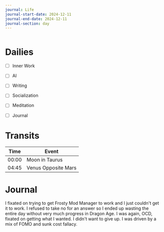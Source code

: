 ```yaml
---
journal: Life
journal-start-date: 2024-12-11
journal-end-date: 2024-12-11
journal-section: day
---
```


```calendar-nav
```

# Dailies

- [ ] Inner Work
- [ ] AI
- [ ] Writing
- [ ] Socialization
- [ ] Meditation
- [ ] Journal


# Transits

| Time | Event |
|------|-------|
| 00:00 | Moon in Taurus |
| 04:45 | Venus Opposite Mars |



# Journal
I fixated on trying to get Frosty Mod Manager to work and I just couldn't get it to work. I refused to take no for an answer so I ended up wasting the entire day without very much progress in Dragon Age. I was again, OCD, fixated on getting what I wanted. I didn't want to give up. I was driven by a mix of FOMO and sunk cost fallacy. 


